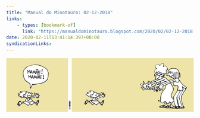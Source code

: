 ```yaml
---
title: "Manual do Minotauro: 02-12-2018"
links:
    - types: [bookmark-of]
      link: "https://manualdominotauro.blogspot.com/2020/02/02-12-2018.html"
date: 2020-02-11T13:41:14.397+00:00
syndicationLinks:
---
```


![](assets/tirinha.jpg)
